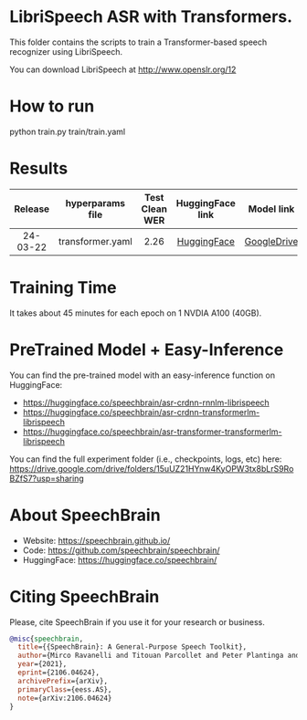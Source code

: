 # LibriSpeech ASR with Transformers.
This folder contains the scripts to train a Transformer-based speech recognizer
using LibriSpeech.

You can download LibriSpeech at http://www.openslr.org/12


# How to run
python train.py train/train.yaml

# Results

| Release | hyperparams file | Test Clean WER | HuggingFace link | Model link | GPUs |
|:-------------:|:---------------------------:| :-----:| :-----:| :-----:| :--------:|
| 24-03-22 | transformer.yaml | 2.26 | [HuggingFace](https://huggingface.co/speechbrain/asr-transformer-transformerlm-librispeech) | [GoogleDrive](https://drive.google.com/drive/folders/1sM3_PksmGQZMxXPibp7W7mQfPXFdHqc5?usp=sharing) | 1xA100 40GB |

# Training Time
It takes about 45 minutes for each epoch on 1 NVDIA A100 (40GB).


# PreTrained Model + Easy-Inference
You can find the pre-trained model with an easy-inference function on HuggingFace:
- https://huggingface.co/speechbrain/asr-crdnn-rnnlm-librispeech
- https://huggingface.co/speechbrain/asr-crdnn-transformerlm-librispeech
- https://huggingface.co/speechbrain/asr-transformer-transformerlm-librispeech

You can find the full experiment folder (i.e., checkpoints, logs, etc) here:
https://drive.google.com/drive/folders/15uUZ21HYnw4KyOPW3tx8bLrS9RoBZfS7?usp=sharing

# **About SpeechBrain**
- Website: https://speechbrain.github.io/
- Code: https://github.com/speechbrain/speechbrain/
- HuggingFace: https://huggingface.co/speechbrain/


# **Citing SpeechBrain**
Please, cite SpeechBrain if you use it for your research or business.

```bibtex
@misc{speechbrain,
  title={{SpeechBrain}: A General-Purpose Speech Toolkit},
  author={Mirco Ravanelli and Titouan Parcollet and Peter Plantinga and Aku Rouhe and Samuele Cornell and Loren Lugosch and Cem Subakan and Nauman Dawalatabad and Abdelwahab Heba and Jianyuan Zhong and Ju-Chieh Chou and Sung-Lin Yeh and Szu-Wei Fu and Chien-Feng Liao and Elena Rastorgueva and François Grondin and William Aris and Hwidong Na and Yan Gao and Renato De Mori and Yoshua Bengio},
  year={2021},
  eprint={2106.04624},
  archivePrefix={arXiv},
  primaryClass={eess.AS},
  note={arXiv:2106.04624}
}
```
